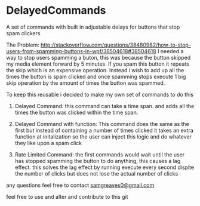 # DelayedCommands
A set of commands with built in adjustable delays for buttons that stop spam clickers



The Problem:
http://stackoverflow.com/questions/38480982/how-to-stop-users-from-spamming-buttons-in-wpf/38504618#38504618
I needed a way to stop users spamming a buton, this was because the button skipped my media element forward by 5 minutes. If you spam this button it repeats the skip which is an expensive operation. Instead i wish to add up all the times the button is spam clicked and once spamming stops execute 1 big skip operation by the amount of times the button was spammed.

To keep this reusable i decided to make my own set of commands to do this

1. Delayed Command: this command can take a time span. and adds all the times the button was clicked within the time span.

2. Delayed Command with function: This command does the same as the first but instead of containing a number of times clicked it takes an extra function at initalization so the user can inject this logic and do whatever they like upon a spam click

3. Rate Limited Command: the first commands would wait until the user has stopped spamming the button to do anything, this causes a lag effect. this solves the lag effect by running execute every second dispite the number of clicks but does not lose the actual number of clicks

any questions feel free to contact samgreaves0@gmail.com

feel free to use and alter and contribute to this git
